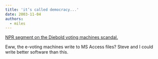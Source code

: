 ```yaml
---
title: 'it’s called democracy...'
date: 2003-11-04
authors:
  - miles
---
```


[NPR segment on the Diebold voting machines scandal.](http://www.npr.org/dmg/audioplayer.php?prgCode=ATC&showDate=03-Nov-2003&segNum=16)

Eww, the e-voting machines write to MS Access files? Steve and I could write better software than this.
